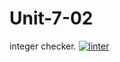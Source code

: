 # Unit-7-02
integer checker.
[![linter](https://github.com/3verett/Unit-7-02/workflows/linter/badge.svg)](https://github.com/marketplace/actions/super-linter)

